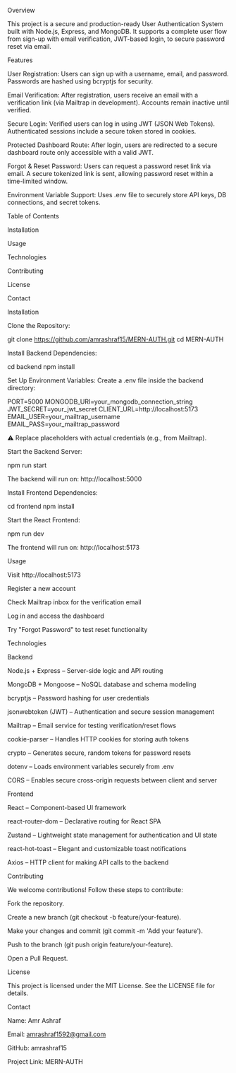 Overview

This project is a secure and production-ready User Authentication System built with Node.js, Express, and MongoDB. It supports a complete user flow from sign-up with email verification, JWT-based login, to secure password reset via email.

Features





User Registration: Users can sign up with a username, email, and password. Passwords are hashed using bcryptjs for security.



Email Verification: After registration, users receive an email with a verification link (via Mailtrap in development). Accounts remain inactive until verified.



Secure Login: Verified users can log in using JWT (JSON Web Tokens). Authenticated sessions include a secure token stored in cookies.



Protected Dashboard Route: After login, users are redirected to a secure dashboard route only accessible with a valid JWT.



Forgot & Reset Password: Users can request a password reset link via email. A secure tokenized link is sent, allowing password reset within a time-limited window.



Environment Variable Support: Uses .env file to securely store API keys, DB connections, and secret tokens.

Table of Contents





Installation



Usage



Technologies



Contributing



License



Contact

Installation





Clone the Repository:

git clone https://github.com/amrashraf15/MERN-AUTH.git
cd MERN-AUTH



Install Backend Dependencies:

cd backend
npm install



Set Up Environment Variables: Create a .env file inside the backend directory:

PORT=5000
MONGODB_URI=your_mongodb_connection_string
JWT_SECRET=your_jwt_secret
CLIENT_URL=http://localhost:5173
EMAIL_USER=your_mailtrap_username
EMAIL_PASS=your_mailtrap_password

⚠️ Replace placeholders with actual credentials (e.g., from Mailtrap).



Start the Backend Server:

npm run start

The backend will run on: http://localhost:5000



Install Frontend Dependencies:

cd frontend
npm install



Start the React Frontend:

npm run dev

The frontend will run on: http://localhost:5173

Usage





Visit http://localhost:5173



Register a new account



Check Mailtrap inbox for the verification email



Log in and access the dashboard



Try "Forgot Password" to test reset functionality











Technologies

Backend





Node.js + Express – Server-side logic and API routing



MongoDB + Mongoose – NoSQL database and schema modeling



bcryptjs – Password hashing for user credentials



jsonwebtoken (JWT) – Authentication and secure session management



Mailtrap – Email service for testing verification/reset flows



cookie-parser – Handles HTTP cookies for storing auth tokens



crypto – Generates secure, random tokens for password resets



dotenv – Loads environment variables securely from .env



CORS – Enables secure cross-origin requests between client and server

Frontend





React – Component-based UI framework



react-router-dom – Declarative routing for React SPA



Zustand – Lightweight state management for authentication and UI state



react-hot-toast – Elegant and customizable toast notifications



Axios – HTTP client for making API calls to the backend

Contributing

We welcome contributions! Follow these steps to contribute:





Fork the repository.



Create a new branch (git checkout -b feature/your-feature).



Make your changes and commit (git commit -m 'Add your feature').



Push to the branch (git push origin feature/your-feature).



Open a Pull Request.

License

This project is licensed under the MIT License. See the LICENSE file for details.

Contact





Name: Amr Ashraf



Email: amrashraf1592@gmail.com



GitHub: amrashraf15



Project Link: MERN-AUTH
